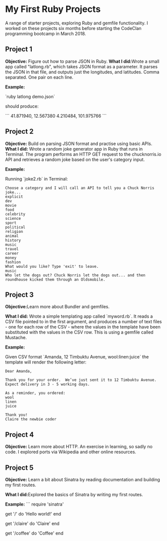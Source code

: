 <h1>My First Ruby Projects </h1>
<p></p>
A range of starter projects, exploring Ruby and gemfile functionality. I worked on these projects six months before starting the CodeClan programming bootcamp in March 2018.

<h2>Project 1 </h2>
<p></p>
<b>Objective:</b> Figure out how to parse JSON in Ruby.
<b>What I did:</b>Wrote a small app called "latlong.rb", which takes JSON format as a parameter. It parses the JSON in that file, and outputs just the longitudes, and latitudes.  Comma separated.  One pair on each line.
<p>
<b>Example:</b>
<p>
`ruby latlong demo.json`
<p>
should produce:
<p>
```
41.871940, 12.567380
4.210484, 101.975766
```
<p>
<h2>Project 2</h2>
<p></p>
<b>Objective:</b> Build on parsing JSON format and practise using basic APIs.
<b>What I did:</b> Wrote a random joke generator app in Ruby that runs in Terminal. The program performs an HTTP GET request to the chucknorris.io API and retrieves a random joke based on the user's category input.
<p>
<b>Example:</b>
<p>
Running `joke2.rb` in Terminal:

```
Choose a category and I will call an API to tell you a Chuck Norris joke...
explicit
dev
movie
food
celebrity
science
sport
political
religion
animal
history
music
travel
career
money
fashion
What would you like? Type 'exit' to leave.
music
Who let the dogs out? Chuck Norris let the dogs out... and then roundhouse kicked them through an Oldsmobile.
```

<p>
<h2>Project 3</h2>
<p>
<b>Objective:</b>Learn more about Bundler and gemfiles.
<p>
<b>What I did:</b> Wrote a simple templating app called `myword.rb`. It reads a CSV file pointed to in the first argument, and produces a number of text files - one for each row of the CSV - where the values in the template have been substituted with the values in the CSV row. This is using a gemfile called Mustache.  
<p>
<b>Example:</b>
<p>
Given CSV format `Amanda, 12 Timbuktu Avenue, wool:linen:juice` the template will render the following letter:
<p>

```
Dear Amanda,

Thank you for your order.  We’ve just sent it to 12 Timbuktu Avenue.  Expect delivery in 3 - 5 working days.

As a reminder, you ordered:
wool
linen
juice

Thank you!
Claire the newbie coder
```
<p>
<h2>Project 4</h2>
<p>
<b>Objective:</b> Learn more about HTTP. An exercise in learning, so sadly no code. I explored ports via Wikipedia and other online resources.
<p>
<h2>Project 5</h2>
<p>
<b>Objective:</b> Learn a bit about Sinatra by reading documentation and building my first routes.
<p>
<b>What I did:</b>Explored the basics of Sinatra by writing my first routes.
<p>
<b>Example:</b>
```
require 'sinatra'

get '/' do
  'Hello world!'
end

get '/claire' do
  'Claire'
end

get '/coffee' do
  'Coffee'
end
```
